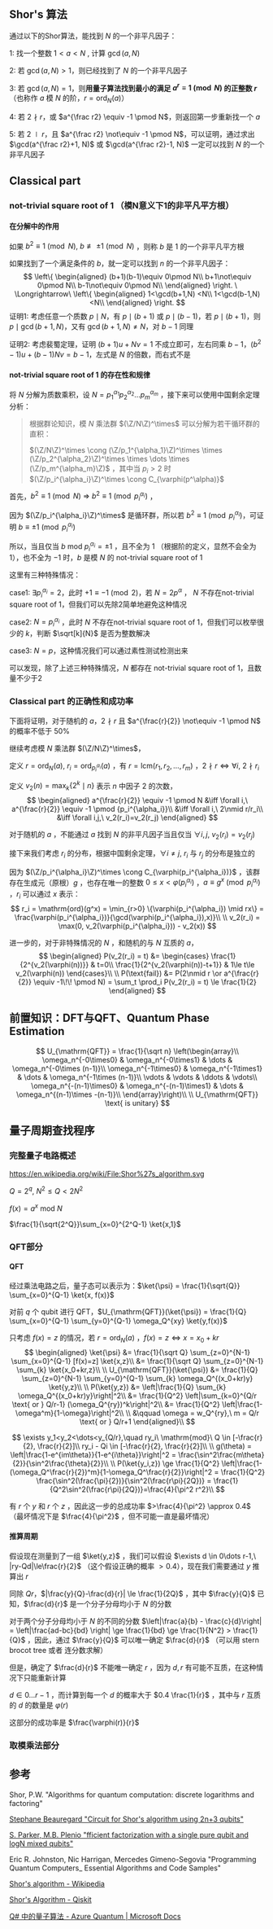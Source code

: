 ## Shor's 算法

通过以下的Shor算法，能找到 $N$ 的一个非平凡因子：

1: 找一个整数 $1<a<N$ , 计算 $\gcd(a, N)$

2: 若 $\gcd(a, N)>1$，则已经找到了 $N$ 的一个非平凡因子

3: 若 $\gcd(a,N)=1$，则**用量子算法找到最小的满足 $a^r \equiv 1 \pmod N$ 的正整数 $r$** （也称作 $a$ 模 $N$ 的阶，$r=\mathrm{ord}_N(a)$）

4: 若 $2\nmid r$，或 $a^{\frac r2} \equiv -1 \pmod N$，则返回第一步重新找一个 $a$

5: 若 $2\mid r$，且 $a^{\frac r2} \not\equiv -1 \pmod N$，可以证明，通过求出 $\gcd(a^{\frac r2}+1, N)$ 或 $\gcd(a^{\frac r2}-1, N)$ 一定可以找到 $N$ 的一个非平凡因子



## Classical part

### not-trivial square root of 1 （模N意义下1的非平凡平方根）

#### 在分解中的作用

如果 $b^2 \equiv 1 \pmod N,\ b\not\equiv\pm1 \pmod N$ ，则称 $b$ 是 $1$ 的一个非平凡平方根

如果找到了一个满足条件的 $b$，就一定可以找到 $n$ 的一个非平凡因子：
$$
\left\{
\begin{aligned}
(b+1)(b-1)\equiv 0\pmod N\\
b+1\not\equiv 0\pmod N\\
b-1\not\equiv 0\pmod N\\
\end{aligned}
\right.
\ \Longrightarrow\ 
\left\{
\begin{aligned}
1<\gcd(b+1,N) <N\\
1<\gcd(b-1,N) <N\\
\end{aligned}
\right.
$$
证明1: 考虑任意一个质数 $p\mid N$，有 $p\mid (b+1)$ 或 $p\mid (b-1)$，若 $p\mid (b+1)$，则 $p\mid\gcd(b+1,N)$，又有 $\gcd(b+1,N) \neq N$，对 $b-1$ 同理

证明2: 考虑裴蜀定理，证明 $(b+1)u+Nv=1$ 不成立即可，左右同乘 $b-1$，$(b^2-1)u+(b-1)Nv=b-1$，左式是 $N$ 的倍数，而右式不是



#### not-trivial square root of 1 的存在性和规律

将 $N$ 分解为质数乘积，设 $N=p_1^{\alpha_1}p_2^{\alpha_2} \dots p_m^{\alpha_m}$ ，接下来可以使用中国剩余定理分析：



> 根据群论知识，模 $N$ 乘法群 $(\Z/N\Z)^\times$ 可以分解为若干循环群的直积：
> 
> $(\Z/N\Z)^\times \cong (\Z/p_1^{\alpha_1}\Z)^\times \times (\Z/p_2^{\alpha_2}\Z)^\times \times \dots \times (\Z/p_m^{\alpha_m}\Z)$ ，其中当 $p_i>2$ 时 $(\Z/p_i^{\alpha_i}\Z)^\times \cong C_{\varphi(p^\alpha)}$




首先，$b^2 \equiv 1 \pmod N \ \Longrightarrow\ b^2 \equiv 1 \pmod {p_i^{\alpha_i}}$ ，

因为 $(\Z/p_i^{\alpha_i}\Z)^\times$ 是循环群，所以若 $b^2 \equiv 1 \pmod {p_i^{\alpha_i}}$，可证明 $b \equiv \pm 1\pmod {p_i^{\alpha_i}}$ 



所以，当且仅当 $b\ \mathrm{mod}\ p_i^{\alpha_i} = \pm1$ ，且不全为 $1$ （根据阶的定义，显然不会全为 $1$），也不全为 $-1$ 时，$b$ 是模 $N$ 的 not-trivial square root of 1




这里有三种特殊情况：

case1: $\exists p_i^{\alpha_i} = 2$，此时 $+1\equiv -1 \pmod 2$，若 $N=2 p^{\alpha}$ ， $N$ 不存在not-trivial square root of 1，但我们可以先除2简单地避免这种情况

case2: $N=p_i^{\alpha_i}$ ，此时 $N$ 不存在not-trivial square root of 1，但我们可以枚举很少的 $k$，判断 $\sqrt[k]{N}$ 是否为整数解决

case3: $N=p$，这种情况我们可以通过素性测试检测出来



可以发现，除了上述三种特殊情况，$N$ 都存在 not-trivial square root of 1，且数量不少于2



### Classical part 的正确性和成功率

下面将证明，对于随机的 $a$，$2\nmid r$ 且 $a^{\frac{r}{2}} \not\equiv -1 \pmod N$ 的概率不低于 $50\%$



继续考虑模 $N$ 乘法群 $(\Z/N\Z)^\times$，



定义 $r=\mathrm{ord}_N(a),\ r_i = \mathrm{ord}_{p_i^{\alpha_i}}(a)$ ，有 $r = \mathrm{lcm}(r_1,r_2,\dots,r_m)$ ，$2\nmid r \iff \forall i,\ 2\nmid r_i$



定义 $v_2(n) = \max_k \{2^k \mid n\}$ 表示 $n$ 中因子 $2$ 的次数，
$$
\begin{aligned}
a^{\frac{r}{2}} \equiv -1 \pmod N &\iff \forall i,\ a^{\frac{r}{2}} \equiv -1 \pmod {p_i^{\alpha_i}}\\
&\iff \forall i,\ 2\nmid r/r_i\\
&\iff \forall i,j,\ v_2(r_i)=v_2(r_j)
\end{aligned}
$$


对于随机的 $a$ ，不能通过 $a$ 找到 $N$ 的非平凡因子当且仅当 $\forall i,j,\ v_2(r_i) = v_2(r_j)$





接下来我们考虑 $r_i$ 的分布，根据中国剩余定理，$\forall i\neq j,\ r_i$ 与 $r_j$ 的分布是独立的

因为 $(\Z/p_i^{\alpha_i}\Z)^\times \cong C_{\varphi(p_i^{\alpha_i})}$ ，该群存在生成元（原根）$g$ ，也存在唯一的整数 $0\le x < \varphi(p_i^{\alpha_i})$ ，$a\equiv g^x \pmod{p_i^{\alpha_i}}$ ，$r_i$ 可以通过 $x$ 表示：
$$
r_i = \mathrm{ord}(g^x) = \min_{r>0} \{\varphi(p_i^{\alpha_i}) \mid rx\} = \frac{\varphi(p_i^{\alpha_i})}{\gcd(\varphi(p_i^{\alpha_i}),x)}\\
\\
v_2(r_i) = \max(0, v_2(\varphi(p_i^{\alpha_i})) - v_2(x))
$$


进一步的，对于非特殊情况的 $N$ ，和随机的与 $N$ 互质的 $a$，
$$
\begin{aligned}
P(v_2(r_i) = t) &= \begin{cases}
\frac{1}{2^{v_2(\varphi(n))}} & t=0\\
\frac{1}{2^{v_2(\varphi(n))-t+1}} & 1\le t\le v_2(\varphi(n))
\end{cases}\\
\\
P(\text{fail}) &= P(2\nmid r \or a^{\frac{r}{2}} \equiv -1\!\! \pmod N) = \sum_t \prod_i P(v_2(r_i) = t) \le \frac{1}{2}
\end{aligned}
$$

## 前置知识：DFT与QFT、Quantum Phase Estimation

$$
U_{\mathrm{QFT}} = \frac{1}{\sqrt n}
\left(\begin{array}\\
\omega_n^{-0\times0} & \omega_n^{-0\times1} & \dots & \omega_n^{-0\times (n-1)}\\
\omega_n^{-1\times0} & \omega_n^{-1\times1} & \dots & \omega_n^{-1\times (n-1)}\\
\vdots & \vdots & \ddots & \vdots\\
\omega_n^{-(n-1)\times0} & \omega_n^{-(n-1)\times1} & \dots & \omega_n^{(n-1)\times -(n-1)}\\
\end{array}\right)\\
\\
U_{\mathrm{QFT}} \text{ is unitary}
$$





## 量子周期查找程序

### 完整量子电路概述

https://en.wikipedia.org/wiki/File:Shor%27s_algorithm.svg

$Q = 2^q,\ N^2\le Q<2N^2$

$f(x) = a^x \ \mathrm{mod}\ N$



$\frac{1}{\sqrt{2^Q}}\sum_{x=0}^{2^Q-1} \ket{x,1}$



### QFT部分

#### QFT

经过乘法电路之后，量子态可以表示为：$\ket{\psi} = \frac{1}{\sqrt{Q}} \sum_{x=0}^{Q-1} \ket{x, f(x)}$

对前 $q$ 个 qubit 进行 QFT，$U_{\mathrm{QFT}}(\ket{\psi}) = \frac{1}{Q} \sum_{x=0}^{Q-1} \sum_{y=0}^{Q-1} \omega_Q^{xy} \ket{y,f(x)}$



只考虑 $f(x)=z$ 的情况，若 $r = \mathrm{ord}_N(a)$ ，$f(x)=z \iff x=x_0+kr$
$$
\begin{aligned}
\ket{\psi} &= \frac{1}{\sqrt Q} \sum_{z=0}^{N-1} \sum_{x=0}^{Q-1} [f(x)=z] \ket{x,z}\\
&= \frac{1}{\sqrt Q} \sum_{z=0}^{N-1} \sum_{k} \ket{x_0+kr,z}\\
\\
U_{\mathrm{QFT}}(\ket{\psi}) &= \frac{1}{Q} \sum_{z=0}^{N-1} \sum_{y=0}^{Q-1} \sum_{k} \omega_Q^{(x_0+kr)y} \ket{y,z}\\
\\
P(\ket{y,z}) &= \left|\frac{1}{Q} \sum_{k} \omega_Q^{(x_0+kr)y}\right|^2\\
&= \frac{1}{Q^2} \left|\sum_{k=0}^{Q/r \text{ or } Q/r-1} (\omega_Q^{ry})^k\right|^2\\
&= \frac{1}{Q^2} \left|\frac{1-\omega^m}{1-\omega}\right|^2\\
\\
&\qquad \omega = w_Q^{ry},\ m = Q/r \text{ or } Q/r+1
\end{aligned}\\
$$

$$
\exists y_1<y_2<\dots<y_{Q/r},\quad ry_i\ \mathrm{mod}\ Q \in [-\frac{r}{2}, \frac{r}{2}]\\
ry_i - Qi \in [-\frac{r}{2}, \frac{r}{2}]\\
\\
g(\theta) = \left|\frac{1-e^{im\theta}}{1-e^{i\theta}}\right|^2 = \frac{\sin^2\frac{m\theta}{2}}{\sin^2\frac{\theta}{2}}\\
\\
P(\ket{y_i,z}) \ge \frac{1}{Q^2} \left|\frac{1-(\omega_Q^\frac{r}{2})^m}{1-\omega_Q^\frac{r}{2}}\right|^2 = \frac{1}{Q^2} \frac{\sin^2(\frac{\pi}{2})}{\sin^2(\frac{r\pi}{2Q})} = \frac{1}{Q^2\sin^2(\frac{r\pi}{2Q})}=\frac{4}{\pi^2 r^2}\\
$$


有 $r$ 个 $y$ 和 $r$ 个 $z$ ，因此这一步的总成功率 $>\frac{4}{\pi^2} \approx 0.4$ （最坏情况下是 $\frac{4}{\pi^2}$ ，但不可能一直是最坏情况）



#### 推算周期

假设现在测量到了一组 $\ket{y,z}$ ，我们可以假设 $\exists d \in 0\dots r-1,\ |ry-Qd|\le\frac{r}{2}$ （这个假设正确的概率 $>0.4$），现在我们需要通过 $y$ 推算出 $r$

同除 $Qr$，$|\frac{y}{Q}-\frac{d}{r}| \le \frac{1}{2Q}$ ，其中 $\frac{y}{Q}$ 已知，$\frac{d}{r}$ 是一个分子分母均小于 $N$ 的分数



对于两个分子分母均小于 $N$ 的不同的分数 $\left|\frac{a}{b} - \frac{c}{d}\right| = \left|\frac{ad-bc}{bd} \right| \ge \frac{1}{bd} \ge \frac{1}{N^2} > \frac{1}{Q}$ ，因此，通过 $\frac{y}{Q}$ 可以唯一确定 $\frac{d}{r}$ （可以用 stern brocot tree 或者 连分数求解）

但是，确定了 $\frac{d}{r}$ 不能唯一确定 $r$ ，因为 $d,r$ 有可能不互质，在这种情况下只能重新计算



$d \in 0\dots r-1$ ，而计算到每一个 $d$ 的概率大于 $0.4 \frac{1}{r}$ ，其中与 $r$ 互质的 $d$ 的数量是 $\varphi(r)$

这部分的成功率是 $\frac{\varphi(r)}{r}$



### 取模乘法部分



## 参考


Shor, P.W. "Algorithms for quantum computation: discrete logarithms and factoring"

[Stephane Beauregard "Circuit for Shor's algorithm using 2n+3 qubits"](https://arxiv.org/abs/quant-ph/0205095)

[S. Parker, M.B. Plenio "fficient factorization with a single pure qubit and logN mixed qubits"](https://arxiv.org/abs/quant-ph/0001066v3)

Eric R. Johnston, Nic Harrigan, Mercedes Gimeno-Segovia "Programming Quantum Computers_ Essential Algorithms and Code Samples"

[Shor's algorithm - Wikipedia](https://en.wikipedia.org/wiki/Shor's_algorithm)

[Shor's Algorithm - Qiskit](https://qiskit.org/textbook/ch-algorithms/shor.html)

[Q# 中的量子算法 - Azure Quantum | Microsoft Docs](https://docs.microsoft.com/zh-cn/azure/quantum/user-guide/libraries/standard/algorithms)
